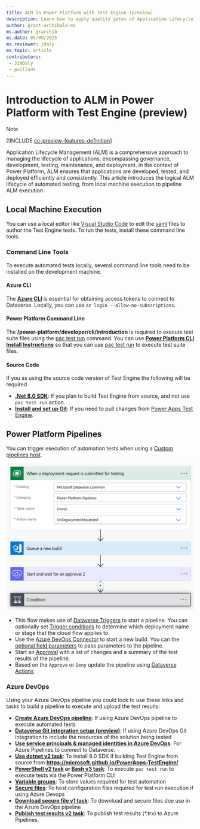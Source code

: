 ```yaml
---
title: ALM in Power Platform with Test Engine (preview)
description: Learn how to apply quality gates of Application Lifecycle Management (ALM) with Test Engine
author: grant-archibald-ms
ms.author: grarchib
ms.date: 05/09/2025
ms.reviewer: jdaly
ms.topic: article
contributors:
 - JimDaly
 - pvillads
---
```


# Introduction to ALM in Power Platform with Test Engine (preview)

> [!NOTE]
> [!INCLUDE [cc-preview-features-definition](../includes/cc-preview-features-definition.md)]

Application Lifecycle Management (ALM) is a comprehensive approach to managing the lifecycle of applications, encompassing governance, development, testing, maintenance, and deployment. In the context of Power Platform, ALM ensures that applications are developed, tested, and deployed efficiently and consistently. This article introduces the logical ALM lifecycle of automated testing, from local machine execution to pipeline ALM execution.

## Local Machine Execution

You can use a local editor like [Visual Studio Code](https://code.visualstudio.com/) to edit the [yaml](./yaml.md) files to author the Test Engine tests. To run the tests, install these command line tools.

### Command Line Tools

To execute automated tests locally, several command line tools need to be installed on the development machine.

#### Azure CLI

The **[Azure CLI](/cli/azure/install-azure-cli)** is essential for obtaining access tokens to connect to Dataverse. Locally, you can use `az login --allow-no-subscriptions`.

#### Power Platform Command Line

The **/power-platform/developer/cli/introduction** is required to execute test suite files using the [pac test run](../developer/cli/reference/test.md) command. You can use **[Power Platform CLI Install Instructions](../developer/cli/introduction.md)** so that you can use [pac test run](../developer/cli/reference/test.md) to execute test suite files.

#### Source Code

If you as using the source code version of Test Engine the following will be required

- **[.Net 8.0 SDK](/dotnet/core/install/)**: If you plan to build Test Engine from source, and not use `pac test run` action.
- **[Install and set up Git](/devops/develop/git/install-and-set-up-git)**: If you need to pull changes from [Power Apps Test Engine](https://github.com/microsoft/PowerApps-TestEngine).

## Power Platform Pipelines 

You can trigger execution of automation tests when using a [Custom pipelines host](/power-platform/alm/custom-host-pipelines).

![Example Power Automate cloud flow to trigger Azure DevOps connector action to trigger build](./media/gated-approval-process.png)

- This flow makes use of [Dataverse Triggers](../alm/extend-pipelines.md#triggers) to start a pipeline. You can optionally set [Trigger conditions](../alm/extend-pipelines.md#trigger-conditions) to determine which deployment name or stage that the cloud flow applies to.
- Use the [Azure DevOps Connector](/connectors/visualstudioteamservices/) to start a new build. You can the [optional field parameters](/connectors/visualstudioteamservices/#other-fields-parameter) to pass parameters to the pipeline.
- Start an [Approval](/connectors/approvals/) with a list of changes and a summary of the test results of the pipeline.
- Based on the `Approve` or `Deny` update the pipeline using [Dataverse Actions](/power-platform/alm/extend-pipelines#actions)

### Azure DevOps

Using your Azure DevOps pipeline you could look to use these links and tasks to build a pipeline to execute and upload the test results:

- **[Create Azure DevOps pipeline](/azure/devops/pipelines/create-first-pipeline)**: If using Azure DevOps pipeline to execute automated tests
- **[Dataverse Git integration setup (preview)](/power-platform/alm/git-integration/connecting-to-git)**: If using Azure DevOps Git integration to include the resources of the solution being tested
- **[Use service principals & managed identities in Azure DevOps](/azure/devops/integrate/get-started/authentication/service-principal-managed-identity)**: For Azure Pipelines to connect to Dataverse.
- **[Use dotnet v2 task](/azure/devops/pipelines/tasks/reference/use-dotnet-v2)**: To install 8.0 SDK if building Test Engine from source from **https://microsoft.github.io/PowerApps-TestEngine/**
- **[PowerShell v2 task](/azure/devops/pipelines/tasks/reference/powershell-v2) or [Bash v3 task](/azure/devops/pipelines/tasks/reference/bash-v3)**: To execute `pac test run` to execute tests via the Power Platform CLI
- **[Variable groups](/azure/devops/pipelines/library/variable-groups)**: To store values required for test automation
- **[Secure files](/azure/devops/pipelines/library/secure-files)**: To host configuration files required for test run execution if using Azure Devops
- **[Download secure file v1 task](/azure/devops/pipelines/tasks/reference/download-secure-file-v1)**: To download and secure files doe use in the Azure DevOps pipeline
- **[Publish test results v2 task](/azure/devops/pipelines/tasks/reference/publish-test-results-v2)**: To publish test results (*.trx) to Azure Pipelines.
